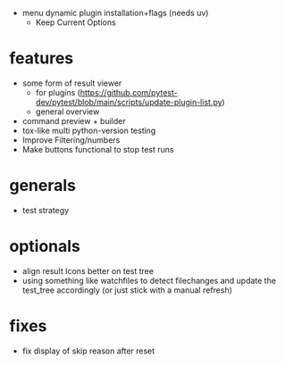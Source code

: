 - menu dynamic plugin installation+flags (needs uv)
    - Keep Current Options

# features
- some form of result viewer
    - for plugins (https://github.com/pytest-dev/pytest/blob/main/scripts/update-plugin-list.py)
    - general overview
- command preview + builder
- tox-like multi python-version testing
- Improve Filtering/numbers
- Make buttons functional to stop test runs

# generals
- test strategy

# optionals
- align result Icons better on test tree
- using something like watchfiles to detect filechanges and
update the test_tree accordingly (or just stick with a manual refresh)

# fixes
- fix display of skip reason after reset
